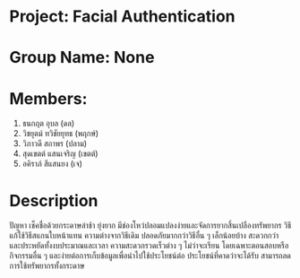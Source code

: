 # Project: Facial Authentication
# Group Name: None
# Members:
1. ธนกฤต อุบล (ดล)
2. วิชยุตม์ ทวิชัยยุทธ (พฤกษ์)
3. วิภาวดี สถาพร (ปลาม)
4. สุดเขตต์ แสนเจริญ (เขตต์)
5. อคิราภ์ สีแสนยง (เจ)
# Description
ปัญหา เช็คชื่อด้วยกระดาษล่าช้า  ยุ่งยาก มีช่องโหว่ปลอมแปลงง่ายและจัดการยากสิ้นเปลืองทรัพยากร วิธีแก้ใช้วิธีสแกนใบหน้าแทน ความต่างจากวิธีเดิม ปลอดภัยมากกว่าวิธีอื่น ๆ เล็กน้อยบ้าง สะดวกกว่า และประหยัดทั้งงบประมาณและเวลา ความสะดวกรวดเร็วต่าง ๆ ไม่ว่าจะเรียน โดยเฉพาะตอนสอบหรือกิจกรรมอื่น ๆ และง่ายต่อการเก็บข้อมูลเพื่อนำไปใช้ประโยชน์ต่อ ประโยชน์ที่คาดว่าจะได้รับ สามารถลดการใช้ทรัพยากรทั้งกระดาษ
